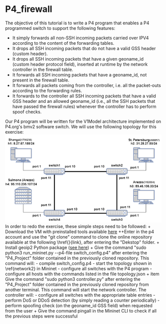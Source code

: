 # P4_firewall
The objective of this tutorial is to write a P4 program that enables a P4 programmed switch to support the following features:

+ It simply forwards all non-SSH incoming packets carried over IPV4 according to the content of the forwarding tables.
+  It drops all SSH incoming packets that do not have a valid GSS header (custom header).
+ It drops all SSH incoming packets that have a given geoname_id (custom header protocol field), inserted at runtime by the network controller in the firewall table.
+ It forwards all SSH incoming packets that have a geoname_id, not present in the firewall table.
+ It forwards all packets coming from the controller, i.e. all the packet-outs according to the forwarding rules.
+ It forwards to the controller all SSH incoming packets that have a valid GSS header and an allowed geoname_id (i.e., all the SSH packets that have passed the firewall rules) whenever the controller has to perform spoof checks. 

Our P4 program will be written for the V1Model architecture implemented on P4.org's bmv2 software switch. We will use the following topology for this exercise: ![Network Topology](network_topology.png)
In order to redo the exercise, these simple steps need to be followed:
    + Download the VM with preinstalled tools available [here](https://github.com/p4lang/tutorials)
    ++Enter in the p4 account and use the "git clone" command to clone the online repository available at the following \href{}{link}, after entering the "Dekstop" folder.
    + Install geoip2 Python package ([see here](https://pypi.org/project/geoip2/))
    + Give the command "sudo python3 run_mininet.py --p4-file switch_config.p4" after entering the "P4_Project" folder contained in the previously cloned repository. This command will:
        -  compile switch_config.p4
        -  start the topology shown in \ref{network2} in Mininet
        -  configure all switches with the P4 program
        -  configure all hosts with the commands listed in the file topology.json
    + item Give the command "sudo python3 controller.py" after entering the "P4_Project" folder contained in the previously cloned repository from another terminal. This command will start the network controller. The controller will:
        -  configure all switches with the appropriate table entries
        - perform DoS or DDoS detection (by simply reading a counter periodically)
        - perform spoofing check (on the geoname_id GSS field) when requested from the user
    + Give the command pingall in the Mininet CLI to check if all the previous steps were successful
